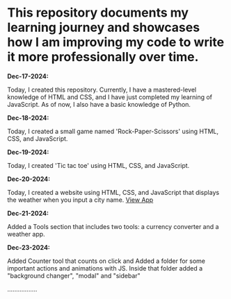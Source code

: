 # This repository documents my learning journey and showcases how I am improving my code to write it more professionally over time.

<b>Dec-17-2024:</b> <p>Today, I created this repository. Currently, I have a mastered-level knowledge of HTML and CSS, and I have just completed my learning of JavaScript. As of now, I also have a basic knowledge of Python.</p>

<b>Dec-18-2024:</b> <p>Today, I created a small game named 'Rock-Paper-Scissors' using HTML, CSS, and JavaScript.</p>

<b>Dec-19-2024:</b> <p>Today, I created  'Tic tac toe' using HTML, CSS, and JavaScript.</p>

<b>Dec-20-2024:</b> <p>Today, I created a website using HTML, CSS, and JavaScript that displays the weather when you input a city name. <a href="https://zerosachin.github.io/weatherApp/">View App</a></p>

<b>Dec-21-2024:</b> <p>Added a Tools section that includes two tools: a currency converter and a weather app.</p>

<b>Dec-23-2024:</b> <p> Added Counter tool that counts on click and
Added a folder for some important actions and animations with JS. Inside that folder added a "background changer", "modal" and "sidebar"</p>

.................

